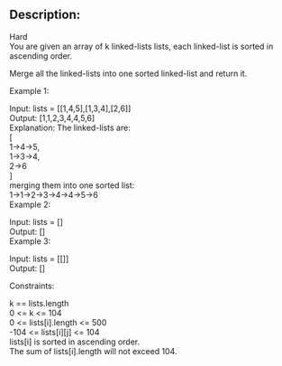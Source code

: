 
## Description:  
Hard  
You are given an array of k linked-lists lists, each linked-list is sorted in ascending order.  

Merge all the linked-lists into one sorted linked-list and return it.  

   

Example 1:  

Input: lists = [[1,4,5],[1,3,4],[2,6]]  
Output: [1,1,2,3,4,4,5,6]  
Explanation: The linked-lists are:  
[  
  1->4->5,  
  1->3->4,  
  2->6  
]  
merging them into one sorted list:  
1->1->2->3->4->4->5->6  
Example 2:  

Input: lists = []  
Output: []  
Example 3:  

Input: lists = [[]]  
Output: []  
 

Constraints:  
  
k == lists.length  
0 <= k <= 104  
0 <= lists[i].length <= 500  
-104 <= lists[i][j] <= 104  
lists[i] is sorted in ascending order.  
The sum of lists[i].length will not exceed 104.  
